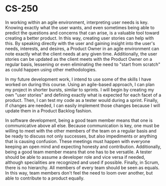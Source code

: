# CS-250

In working within an agile environment, interpreting user needs is key. Knowing exactly what the user wants, and even sometimes being able to predict the questions
and concerns that can arise, is a valuable tool toward creating a better product. In this way, creating user stories can help with this. By speaking directly with
the user and gaining insight into the user's needs, interests, and desires, a Product Owner in an agile environment can note exactly what the client needs at any
given time. Additionally, the user stories can be updated as the client meets with the Product Owner on a regular basis, lessening or even eliminating the need to
"start from scratch" as could happen using other methodologies.

In my future development work, I intend to use some of the skills I have worked on during this course. Using an agile-based approach, I can plan my project in
shorter bursts, similar to sprints. I will begin by creating my own "user stories" and defining exactly what is expected for each facet of a product. Then, I can
test my code as a tester would during a sprint. Finally, if changes are needed, I can easily implement those changes because I will update them in a Product Backlog
fashion.

In software development, being a good team member means that one is communicative above all else. Because communication is key, one must be willing to meet with the
other members of the team on a regular basis and be ready to discuss not only successes, but also impediments or anything that is causing confusion. These meetings
must happen with everyone keeping an open mind and expecting honesty and contribution. Additionally, being a good team member means that one has to be versatile.
A tester should be able to assume a developer role and vice versa if needed, although specialities are recognized and used if possible. Finally, in Scrum, there is
no hierarchy. All members of every team should be seen as equals. In this way, team members don't feel the need to loom over another, but able to contribute to a
product equally.
